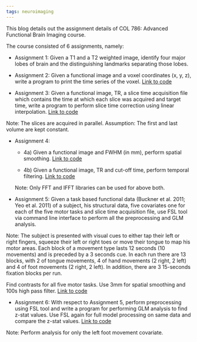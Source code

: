 ```yaml
---
tags: neuroimaging
---
```


This blog details out the assignment details of COL 786: Advanced Functional
Brain Imaging course.

The course consisted of 6 assignments, namely:

* Assignment 1:
Given a T1 and a T2 weighted image, identify four major lobes of brain and the
distinguishing landmarks separating those lobes.

* Assignment 2:
Given a functional image and a voxel coordinates (x, y, z), write a program to
print the time series of the voxel. [Link to code](https://github.com/R-Gaurav/col786/blob/master/Assignment2/voxel_time_series_generator.py)

* Assignment 3:
Given a functional image, TR, a slice time acquisition file which contains the
time at which each slice was acquired and target time, write a program to
perform slice time correction using linear interpolation. [Link to code](https://github.com/R-Gaurav/col786/blob/master/Assignment3/sliceTimeCorrect.py)

Note: The slices are acquired in parallel.
Assumption: The first and last volume are kept constant.

* Assignment 4:

  * 4a) Given a functional image and FWHM (in mm), perform spatial smoothing.
  [Link to code](https://github.com/R-Gaurav/col786/blob/master/Assignment4/spatialSmoothing3D.py)

  * 4b) Given a functional image, TR and cut-off time, perform temporal
  filtering. [Link to code](https://github.com/R-Gaurav/col786/blob/master/Assignment4/temporalFiltering.py)

  Note: Only FFT and IFFT libraries can be used for above both.

* Assignment 5:
Given a task based functional data (Buckner et al. 2011; Yeo et al. 2011) of a
subject, his structural data, five covariates one for each of the five motor
tasks and slice time acquisition file, use FSL tool via command line interface
to perform all the preprocessing and GLM analysis.

Note: The subject is presented with visual cues to either tap their left or right
fingers, squeeze their left or right toes or move their tongue to map his motor
areas. Each block of a movement type lasts 12 seconds (10 movements) and is
preceded by a 3 seconds cue. In each run there are 13 blocks, with 2 of tongue
movements, 4 of hand movements (2 right, 2 left) and 4 of foot movements (2
right, 2 left). In addition, there are 3 15-seconds fixation blocks per run.

Find contrasts for all five motor tasks. Use 3mm for spatial smoothing and 100s
high pass filter. [Link to code](https://github.com/R-Gaurav/col786/tree/master/Assignment5)

* Assignment 6:
With respect to Assignment 5, perform preprocessing using FSL tool and write a
program for performing GLM analysis to find z-stat values. Use FSL again for
full model processing on same data and compare the z-stat values. [Link to code](
https://github.com/R-Gaurav/col786/blob/master/Assignment6/python_glm.py)

Note: Perform analysis for only the left foot movement covariate.

